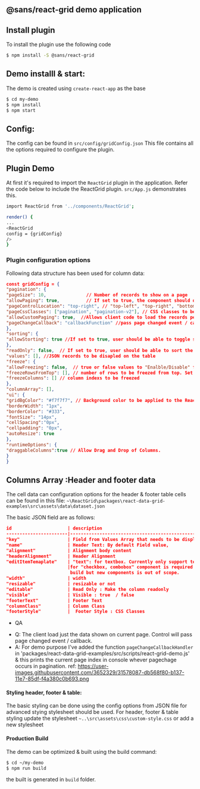 ## @sans/react-grid demo application

## Install plugin
To install the plugin use the following code

```sh
$ npm install -S @sans/react-grid

```


## Demo installl & start:
The demo is created using `create-react-app` as the base

```sh
$ cd my-demo
$ npm install
$ npm start
```

## Config:
The config can be found in `src/config/gridConfig.json`
This file contains all the options required to configure the plugin.

## Plugin Demo

At first it's required to import the `ReactGrid` plugin in the application. Refer the code below to include the ReactGrid plugin. `src/App.js` demonstrates this.

```sh
import ReactGrid from '../components/ReactGrid';

render() {
...
<ReactGrid 
config = {gridConfig}
/>
}
```


### Plugin configuration options
Following data structure has been used for column data:


```json
const gridConfig = {
"pagination": {
"pageSize": 10,               // Number of records to show on a page
"allowPaging": true,          // If set to true, the component should display pager controls otherwise displays all records
"pageControlLocation": "top-right", // "top-left", "top-right", "bottom-left", "bottom-right"
"pageCssClasses": ["pagination", "pagination-v2"], // CSS classes to be applied to pagination controls
"allowCustomPaging": true,  //Allows client code to load the records per page. Client will set number of pages.
"pageChangeCallback": "callbackFunction" //pass page changed event / callback.
},
"sorting": {
"allowStorting": true //If set to true, user should be able to toggle sort by clicking on header
},
"readOnly": false,  // If set to true, user should be able to sort the grid by clicking on header, Clicking twice should toggle the sort.
"values": [], //JSON records to be disapled on the table
"freeze": {
"allowFreezing": false,  // true or false values to "Enalble/Disable" freezing globally
"freezeRowsFromTop": [], // number of rows to be freezed from top. Set 0 to disable freezing
"freezeColumns": [] // column indexs to be freezed
},
"columnArray": [],
"ui": {
"gridBgColor": "#f7f7f7", // Background color to be applied to the ReactGrid.
"borderWidth": "1px",
"borderColor": "#333",
"fontSize": "14px",
"cellSpacing":"0px",
"cellpadding": "0px",
"autoResize": true
},
"runtimeOptions": {
"draggableColumns":true // Allow Drag and Drop of Columns.
}
}

```

## Columns Array :Header and footer data
The cell data can configuration options for the header & footer table cells can be found in this file:
 `~\ReactGrid\packages\react-data-grid-examples\src\assets\data\dataset.json`

The basic JSON field are as follows: 

```json
id                     | description                                            |
-----------------------|--------------------------------------------------------|
"key"                  | Field from Values Array that needs to be displayed     |
"name"                 | Header Text: By default Field value,                   |
"alignment"            | Alignment body content                                 |
"headerAlignment"      | Header Alignment                                       |
"editItemTemaplate"    | "text": for textbox. Currently only support text,       |
                       |for "checkbox, combobox" component is required to be    |
                        build but new components is out of scope.           |
"width"                | width                                                  |
"resizable"            | resizable or not                                       |
"editable"             | Read Only : Make the column readonly                   |
"visible"              | Visible : true  / false                                |
"footerText"           | Footer Text                                            |
"columnClass"          | Column Class                                           |
"footerStyle"          |  Footer Style : CSS Classes                            |

```



* QA
- Q:  The client load just the data shown on current page. Control will pass page changed event / callback.
- A: For demo purpose I've added the function `pageChangeCallbackHandler` in 'packages/react-data-grid-examples/src/scripts/react-grid-demo.js' & this prints the current page index in console whever pagechage occurs in pagination. ref: https://user-images.githubusercontent.com/3652329/31578087-db568f80-b137-11e7-85df-f4a380c0b693.png

#### Styling header, footer & table:
The basic styling can be done using the config options from JSON file for advanced stying stylesheet should be used. For header, footer & table styling update the stylesheet `~..\src\assets\css\custom-style.css` or add a new stylesheet


#### Production Build
The demo can be optimized & built using the build command:

```sh
$ cd ~/my-demo
$ npm run build
```

the built is generated in `build` folder.
